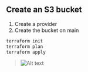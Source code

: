 ## Create an S3 bucket
1. Create a provider
2. Create the bucket on main
```sh
terraform init
terraform plan
terraform apply
```
>![Alt text](/images/bucko.png?raw=true "The bucket was successfuly created")
